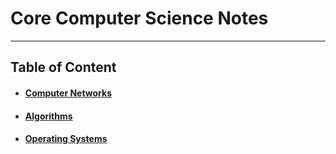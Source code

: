 # Core Computer Science Notes

<hr />

## Table of Content


  - #### <a href='./computer_networks/README.md'>Computer Networks</a>
  - #### <a href='./algorithms/README.md'>Algorithms</a>
  - #### <a href='./operating_systems/README.md'>Operating Systems</a>